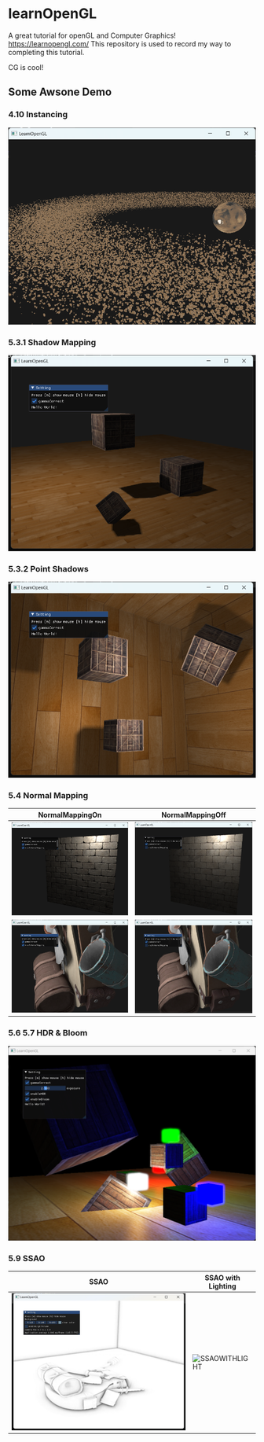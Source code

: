 # learnOpenGL

A great tutorial for openGL and Computer Graphics!
<https://learnopengl.com/>
This repository is used to record my way to completing this tutorial.

CG is cool!

## Some Awsone Demo 
### 4.10 Instancing
![space](screenshot/space.png)

### 5.3.1 Shadow Mapping
![shadowmapping](screenshot/shadowmapping.png)

### 5.3.2 Point Shadows
![PointShadows](screenshot/pointShadow.png)
### 5.4 Normal Mapping


NormalMappingOn | NormalMappingOff
--|--
![NormalMappingOn](screenshot/NormalMappingOn.png)|![NormalMappingOff](screenshot/NormalMappingOFF.png)
![NormalMappingOn1](screenshot/NormalMappingOn1.png)|![NormalMappingOff1](screenshot/NormalMappingOFF1.png)

### 5.6 5.7 HDR & Bloom
![hdrAndBloom](screenshot/Bloom.png)

### 5.9 SSAO
SSAO | SSAO with Lighting
--|--
![SSAO](screenshot/SSAO.png)|![SSAOWITHLIGHT](screenshot/SSAO_with_Color.gif)

